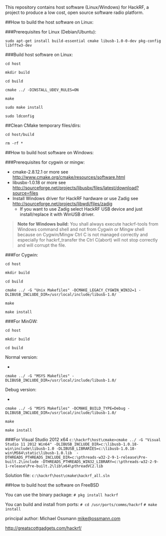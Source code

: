This repository contains host software (Linux/Windows) for HackRF, a project to
produce a low cost, open source software radio platform.

##How to build the host software on Linux:

###Prerequisites for Linux (Debian/Ubuntu):

`sudo apt-get install build-essential cmake libusb-1.0-0-dev pkg-config libfftw3-dev`

###Build host software on Linux:

`cd host`

`mkdir build`

`cd build`

`cmake ../ -DINSTALL_UDEV_RULES=ON`

`make`

`sudo make install`

`sudo ldconfig`

##Clean CMake temporary files/dirs:

`cd host/build`

`rm -rf *`

##How to build host software on Windows:

###Prerequisites for cygwin or mingw:

* cmake-2.8.12.1 or more see http://www.cmake.org/cmake/resources/software.html
* libusbx-1.0.18 or more see http://sourceforge.net/projects/libusbx/files/latest/download?source=files
* Install Windows driver for HackRF hardware or use Zadig see http://sourceforge.net/projects/libwdi/files/zadig
  - If you want to use Zadig  select HackRF USB device and just install/replace it with WinUSB driver.

>**Note for Windows build:**
 You shall always execute hackrf-tools from Windows command shell and not from Cygwin or Mingw shell because on Cygwin/Mingw
 Ctrl C is not managed correctly and especially for hackrf_transfer the Ctrl C(abort) will not stop correctly and will corrupt the file.

###For Cygwin:

`cd host`

`mkdir build`

`cd build`

`cmake ../ -G "Unix Makefiles" -DCMAKE_LEGACY_CYGWIN_WIN32=1 -DLIBUSB_INCLUDE_DIR=/usr/local/include/libusb-1.0/`

`make`

`make install`


###For MinGW:

`cd host`

`mkdir build`

`cd build`

Normal version:

* 
`cmake ../ -G "MSYS Makefiles" -DLIBUSB_INCLUDE_DIR=/usr/local/include/libusb-1.0/`

Debug version:

* 
`cmake ../ -G "MSYS Makefiles" -DCMAKE_BUILD_TYPE=Debug -DLIBUSB_INCLUDE_DIR=/usr/local/include/libusb-1.0/`

`make`

`make install`

###For Visual Studio 2012 x64
`c:\hackrf\host\cmake>cmake ../ -G "Visual Studio 11 2012 Win64" -DLIBUSB_INCLUDE_DIR=c:\libusb-1.0.18-win\include\libusb-1.0 -DLIBUSB_LIBRARIES=c:\libusb-1.0.18-win\MS64\static\libusb-1.0.lib  -DTHREADS_PTHREADS_INCLUDE_DIR=c:\pthreads-w32-2-9-1-release\Pre-built.2\include -DTHREADS_PTHREADS_WIN32_LIBRARY=c:\pthreads-w32-2-9-1-release\Pre-built.2\lib\x64\pthreadVC2.lib`

Solution file: `c:\hackrf\host\cmake\hackrf_all.sln`

##How to build host the software on FreeBSD

You can use the binary package:
`# pkg install hackrf`

You can build and install from ports:
`# cd /usr/ports/comms/hackrf`
`# make install`


principal author: Michael Ossmann <mike@ossmann.com>

http://greatscottgadgets.com/hackrf/
